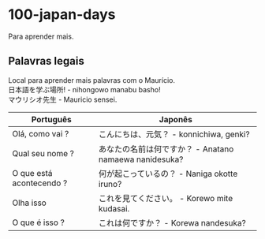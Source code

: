 # 100-japan-days
Para aprender mais.


## Palavras legais

Local para aprender mais palavras com o Maurício.  
日本語を学ぶ場所! - nihongowo manabu basho!  
マウリシオ先生 - Mauricio sensei.

| Português | Japonês |
|-----------|---------|
|  Olá, como vai ?       | こんにちは、元気？ - konnichiwa, genki? |
| Qual seu nome ?          | あなたの名前は何ですか？ - Anatano namaewa nanidesuka? |
| O que está acontecendo ?          | 何が起こっているの？ - Naniga okotte iruno? |
| Olha isso          | これを見てください。 - Korewo mite kudasai. |
| O que é isso ?          | これは何ですか？ - Korewa nandesuka? |
